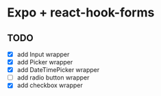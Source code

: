 # Expo + react-hook-forms

## TODO

- [x] add Input wrapper
- [x] add Picker wrapper
- [x] add DateTimePicker wrapper
- [ ] add radio button wrapper
- [x] add checkbox wrapper
